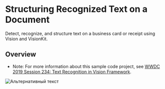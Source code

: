 # Structuring Recognized Text on a Document

Detect, recognize, and structure text on a business card or receipt using Vision and VisionKit.

## Overview

- Note: For more information about this sample code project, see [WWDC 2019 Session 234: Text Recognition in Vision Framework](https://developer.apple.com/videos/play/wwdc19/234/).

![Альтернативный текст](https://i.ibb.co/6XBS1Lc/2019-07-12-23-25-59.png)
